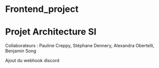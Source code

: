 # Frontend_project

# Projet Architecture SI

Collaborateurs : Pauline Creppy, Stéphane Dennery, Alexandra Obertelli, Benjamin Song

Ajout du webhook discord
